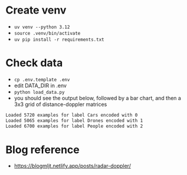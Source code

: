 # Create venv
- `uv venv --python 3.12`
- `source .venv/bin/activate`
- `uv pip install -r requirements.txt`

# Check data
- `cp .env.template .env`
- edit DATA_DIR in .env
- `python load_data.py`
- you should see the output below, followed by a bar chart, and then a 3x3 grid of distance-doppler matrices

```bash
Loaded 5720 examples for label Cars encoded with 0
Loaded 5065 examples for label Drones encoded with 1
Loaded 6700 examples for label People encoded with 2
```

# Blog reference
- https://blogmljt.netlify.app/posts/radar-doppler/